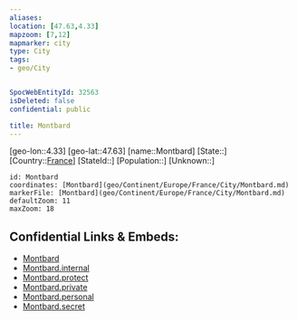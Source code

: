 ```yaml
---
aliases: 
location: [47.63,4.33]
mapzoom: [7,12] 
mapmarker: city 
type: City
tags:
- geo/City


SpocWebEntityId: 32563
isDeleted: false
confidential: public

title: Montbard
---
```

[geo-lon::4.33]
[geo-lat::47.63]
[name::Montbard]
[State::]
[Country::[France](geo/Continent/Europe/France.md)]
[StateId::]
[Population::]
[Unknown::]


```leaflet
id: Montbard
coordinates: [Montbard](geo/Continent/Europe/France/City/Montbard.md)
markerFile: [Montbard](geo/Continent/Europe/France/City/Montbard.md)
defaultZoom: 11 
maxZoom: 18
```


## Confidential Links & Embeds: 
- [Montbard](../../../../../../_public/geo/Continent/Europe/France/City/Montbard.md) 
- [Montbard.internal](../../../../../../_internal/geo/Continent/Europe/France/City/Montbard.internal.md) 
- [Montbard.protect](../../../../../../_protect/geo/Continent/Europe/France/City/Montbard.protect.md) 
- [Montbard.private](../../../../../../_private/geo/Continent/Europe/France/City/Montbard.private.md) 
- [Montbard.personal](../../../../../../_personal/geo/Continent/Europe/France/City/Montbard.personal.md) 
- [Montbard.secret](../../../../../../_secret/geo/Continent/Europe/France/City/Montbard.secret.md) 
